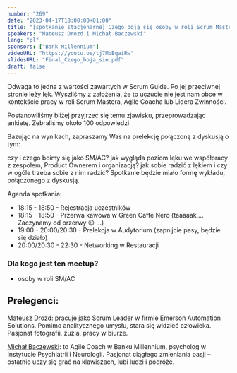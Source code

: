 ```yaml
---
number: "269"
date: "2023-04-17T18:00:00+01:00"
title: "[spotkanie stacjonarne] Czego boją się osoby w roli Scrum Mastera i Agile Coacha i jak sobie z tym radzić?"
speakers: "Mateusz Drozd i Michał Baczewski"
lang: "pl"
sponsors: ["Bank Millennium"]
videoURL: "https://youtu.be/tj7MbBqaiRw"
slidesURL: "Final_Czego_boja_sie.pdf"
draft: false
---
```


Odwaga to jedna z wartości zawartych w Scrum Guide. Po jej przeciwnej stronie leży lęk. Wyszliśmy z założenia, że to uczucie nie jest nam obce w kontekście pracy w roli Scrum Mastera, Agile Coacha lub Lidera Zwinności.

Postanowiliśmy bliżej przyjrzeć się temu zjawisku, przeprowadzając ankietę. Zebraliśmy około 100 odpowiedzi.

Bazując na wynikach, zapraszamy Was na prelekcję połączoną z dyskusją o tym:

czy i czego boimy się jako SM/AC?
jak wygląda poziom lęku we współpracy z zespołem, Product Ownerem i organizacją?
jak sobie radzić z lękiem i czy w ogóle trzeba sobie z nim radzić?
Spotkanie będzie miało formę wykładu, połączonego z dyskusją.

Agenda spotkania:

- 18:15 - 18:50 - Rejestracja uczestników
- 18:15 - 18:50 - Przerwa kawowa w Green Caffè Nero (taaaaak…. Zaczynamy od przerwy 😉 …)
- 19:00 - 20:00/20:30 - Prelekcja w Audytorium (zapnijcie pasy, będzie się działo)
- 20:00/20:30 - 22:30 - Networking w Restauracji

### Dla kogo jest ten meetup?

- osoby w roli SM/AC


## Prelegenci:

[Mateusz Drozd](https://www.linkedin.com/in/mateuszdrozd/): pracuje jako Scrum Leader w firmie Emerson Automation Solutions. Pomimo analitycznego umysłu, stara się widzieć człowieka. Pasjonat fotografii, żużla, pracy w biurze.

[Michał Baczewski](https://www.linkedin.com/in/micha%C5%82-baczewski-b73469155/): to Agile Coach w Banku Millennium, psycholog w Instytucie Psychiatrii i Neurologii. Pasjonat ciągłego zmieniania pasji – ostatnio uczy się grać na klawiszach, lubi ludzi i podróże.

